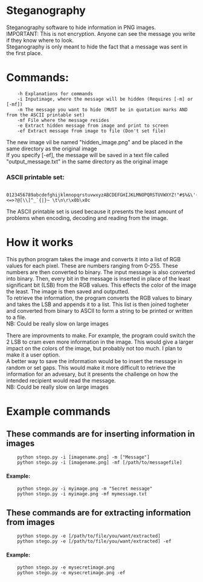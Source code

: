 # Steganography
Steganography software to hide information in PNG images.  
IMPORTANT: This is not encryption. Anyone can see the message you write if they know where to look.  
Steganography is only meant to hide the fact that a message was sent in the first place.
# Commands:
        -h Explanations for commands
        -i Inputimage, where the message will be hidden (Requires [-m] or [-mf])
        -m The message you want to hide (MUST be in quotation marks AND from the ASCII printable set)
        -mf File where the message resides
        -e Extract hidden message from image and print to screen
        -ef Extract message from image to file (Don't set file)
        
The new image vil be named "hidden_image.png" and be placed in the same directory as the original image  
If you specify [-ef], the message will be saved in a text file called "output_message.txt" in the same directory as the original image  
### ASCII printable set:
        0123456789abcdefghijklmnopqrstuvwxyzABCDEFGHIJKLMNOPQRSTUVWXYZ!"#$%&\'()*+,-./:;<=>?@[\\]^_`{|}~ \t\n\r\x0b\x0c
The ASCII printable set is used because it presents the least amount of problems when encoding, decoding and reading from the image.                                   

# How it works
This python program takes the image and converts it into a list of RGB values for each pixel. These are numbers ranging from 0-255. These numbers are then converted to binary. The input message is also converted into binary. Then, every bit in the message is inserted in place of the least significant bit (LSB) from the RGB values. This effects the color of the image the least. The image is then saved and outputted.  
To retrieve the information, the program converts the RGB values to binary and takes the LSB and appends it to a list. This list is then joined togheter and converted from binary to ASCII to form a string to be printed or written to a file.  
NB: Could be really slow on large images


There are improvments to make. For example, the program could switch the 2 LSB to cram even more information in the image. This would give a larger impact on the colors of the image, but probably not too much. I plan to make it a user option.  
A better way to save the information would be to insert the message in random or set gaps. This would make it more difficult to retrieve the information for an advesary, but it presents the challenge on how the intended recipient would read the message.  
NB: Could be really slow on large images

# Example commands
## These commands are for inserting information in images  
        python stego.py -i [imagename.png] -m ["Message"]
        python stego.py -i [imagename.png] -mf [/path/to/messagefile]
#### Example:
        python stego.py -i myimage.png -m "Secret message"
        python stego.py -i myimage.png -mf mymessage.txt


## These commands are for extracting information from images  
        python stego.py -e [/path/to/file/you/want/extracted]
        python stego.py -e [/path/to/file/you/want/extracted] -ef
#### Example: 
        python stego.py -e mysecretimage.png
        python stego.py -e mysecretimage.png -ef
  
